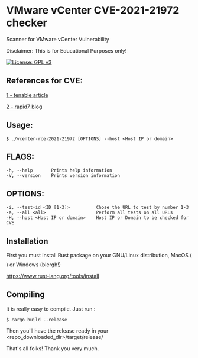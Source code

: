 # VMware vCenter CVE-2021-21972 checker
Scanner for VMware vCenter Vulnerability

Disclaimer: This is for Educational Purposes only!

[![License: GPL v3](https://img.shields.io/badge/License-GPL%20v3-blue.svg)](http://www.gnu.org/licenses/gpl-3.0)

## References for CVE:

  [1 - tenable article ](https://www.tenable.com/blog/cve-2021-21972-vmware-vcenter-server-remote-code-execution-vulnerability)

  [2 - rapid7 blog ](https://blog.rapid7.com/2021/02/24/vmware-vcenter-server-cve-2021-21972-remote-code-execution-vulnerability-what-you-need-to-know/)
    
## Usage:

    $ ./vcenter-rce-2021-21972 [OPTIONS] --host <Host IP or domain>

## FLAGS:

    -h, --help       Prints help information
    -V, --version    Prints version information

## OPTIONS:

    -i, --test-id <ID [1-3]>          Chose the URL to test by number 1-3
    -a, --all <all>                   Perform all tests on all URLs
    -H, --host <Host IP or domain>    Host IP or Domain to be checked for CVE

## Installation

First you must install Rust package on your GNU/Linux distribution, MacOS ($$$$) or Windows (blergh!)

  https://www.rust-lang.org/tools/install

## Compiling 

It is really easy to compile. Just run :

    $ cargo build --release

Then you'll have the release ready in your <repo_downloaded_dir>/target/release/

That's all folks! Thank you very much.